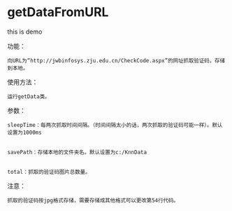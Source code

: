 # getDataFromURL
this is demo

功能：
	
	向URL为“http://jwbinfosys.zju.edu.cn/CheckCode.aspx”的网址抓取验证码，存储到本地。

使用方法：
	
	运行getData类。

参数：
	
	sleepTime：每两次抓取时间间隔。（时间间隔太小的话，两次抓取的验证码可能一样）。默认设置为1000ms
	
	
	savePath：存储本地的文件夹名。默认设置为c:/KnnData
	
	
	total：抓取的验证码图片总数量。
	
注意：
	
	抓取的验证码按jpg格式存储，需要存储成其他格式可以更改第54行代码。
